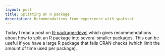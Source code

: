 ```yaml
---
layout: post
title: Splitting an R package
description: Recommendations from experience with spatstat
---
```


Today I read a post on
[R-package-devel](https://stat.ethz.ch/pipermail/r-package-devel/2023q2/009249.html)
which gives recommendations about how to split an R package into
several smaller packages. This can be useful if you have a large R
package that fails CRAN checks (which limit the amount of time used
per package).
